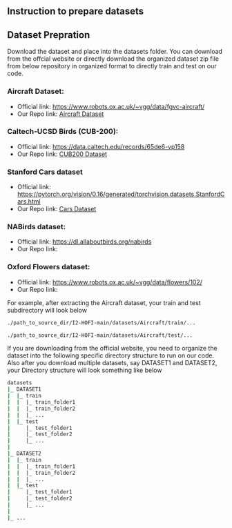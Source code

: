 ## Instruction to prepare datasets

## Dataset Prepration
Download the dataset and place into the datasets folder. You can download from the offcial website or directly download the organized dataset zip file from below repository in organized format to directly train and test on our code.

### Aircraft Dataset:
- Official link: https://www.robots.ox.ac.uk/~vgg/data/fgvc-aircraft/
- Our Repo link: [Aircraft Dataset](https://drive.google.com/uc?export=download&id=1v_cOB1gOIneI-Y1vJC7WUSvwH2FP9qCS)

### Caltech-UCSD Birds (CUB-200):
- Official link: https://data.caltech.edu/records/65de6-vp158
- Our Repo link: [CUB200 Dataset](https://drive.google.com/uc?export=download&id=1S9RgrN-Ys6Ogc11av-9apy9sMeMuoqDZ)

### Stanford Cars dataset
- Official link: https://pytorch.org/vision/0.16/generated/torchvision.datasets.StanfordCars.html
- Our Repo link: [Cars Dataset](https://drive.google.com/uc?export=download&id=1DhVbnAlBaY75n6YNbyopwyPulkjszk-m)

### NABirds dataset:
- Official link: https://dl.allaboutbirds.org/nabirds
- Our Repo link:

### Oxford Flowers dataset:
- Official link: https://www.robots.ox.ac.uk/~vgg/data/flowers/102/
- Our Repo link:
  

For example, after extracting the Aircraft dataset, your train and test subdirectory will look below
```bash
./path_to_source_dir/I2-HOFI-main/datasets/Aircraft/train/...

./path_to_source_dir/I2-HOFI-main/datasets/Aircraft/test/...
```

If you are downloading from the official website, you need to organize the dataset into the following specific directory structure to run on our code. Also after you download multiple datasets, say DATASET1 and DATASET2, your Directory structure will look something like below
```bash
datasets
|_ DATASET1
|  |_ train
|  |  |_ train_folder1
|  |  |_ train_folder2
|  |  |_ ...
|  |_ test
|     |_ test_folder1
|     |_ test_folder2
|     |_ ...
|
|_ DATASET2
|  |_ train
|  |  |_ train_folder1
|  |  |_ train_folder2
|  |  |_ ...
|  |_ test
|     |_ test_folder1
|     |_ test_folder2
|     |_ ...
|
|_ ...
```
